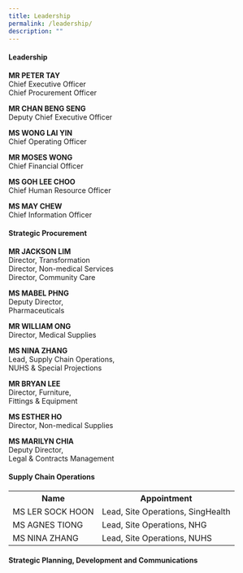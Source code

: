 ```yaml
---
title: Leadership
permalink: /leadership/
description: ""
---
```

#### Leadership

**MR PETER TAY**  
Chief Executive Officer  
Chief Procurement Officer

**MR CHAN BENG SENG**  
Deputy Chief Executive Officer

**MS WONG LAI YIN**  
Chief Operating Officer

**MR MOSES WONG**  
Chief Financial Officer

**MS GOH LEE CHOO**  
Chief Human Resource Officer

**MS MAY CHEW**  
Chief Information Officer


#### Strategic Procurement

**MR JACKSON LIM**  
Director, Transformation  
Director, Non-medical Services  
Director, Community Care

**MS MABEL PHNG**  
Deputy Director,  
Pharmaceuticals

**MR WILLIAM ONG**  
Director,&nbsp;Medical Supplies

**MS NINA ZHANG**  
Lead, Supply Chain Operations,  
NUHS &amp; Special Projections
  
**MR BRYAN LEE**  
Director, Furniture,  
Fittings &amp; Equipment

**MS ESTHER HO**  
Director, Non-medical&nbsp;Supplies  
 
**MS MARILYN CHIA**  
Deputy Director,  
Legal &amp; Contracts Management

#### Supply Chain Operations










<table style="width:100%">
  <tbody><tr>
    <th>Name</th>
    <th>Appointment</th> 
		
  </tr>
  <tr>
    <td>MS LER SOCK HOON</td>
    <td>Lead, Site Operations, 
		 SingHealth</td>
   
  </tr>
  <tr>
    <td>MS AGNES TIONG</td>
    <td>Lead, Site Operations, 
		NHG</td>
  </tr>
  <tr>
    <td>MS NINA ZHANG</td>
    <td>Lead, Site Operations, 
		NUHS</td>
  </tr>
</tbody></table>









#### Strategic Planning, Development and Communications